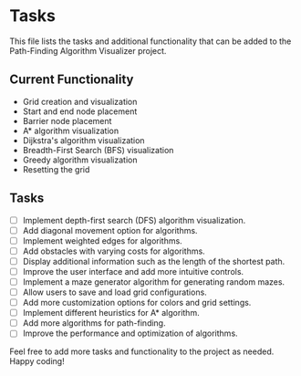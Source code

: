 # Tasks

This file lists the tasks and additional functionality that can be added to the Path-Finding Algorithm Visualizer project.

## Current Functionality

- Grid creation and visualization
- Start and end node placement
- Barrier node placement
- A* algorithm visualization
- Dijkstra's algorithm visualization
- Breadth-First Search (BFS) visualization
- Greedy algorithm visualization
- Resetting the grid

## Tasks

- [ ] Implement depth-first search (DFS) algorithm visualization.
- [ ] Add diagonal movement option for algorithms.
- [ ] Implement weighted edges for algorithms.
- [ ] Add obstacles with varying costs for algorithms.
- [ ] Display additional information such as the length of the shortest path.
- [ ] Improve the user interface and add more intuitive controls.
- [ ] Implement a maze generator algorithm for generating random mazes.
- [ ] Allow users to save and load grid configurations.
- [ ] Add more customization options for colors and grid settings.
- [ ] Implement different heuristics for A* algorithm.
- [ ] Add more algorithms for path-finding.
- [ ] Improve the performance and optimization of algorithms.

Feel free to add more tasks and functionality to the project as needed. Happy coding!
